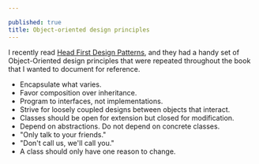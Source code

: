 ```yaml
---

published: true
title: Object-oriented design principles
---
```

I recently read [Head First Design Patterns](http://www.amazon.com/Head-First-Design-Patterns-Freeman/dp/0596007124/ref=sr_1_1?ie=UTF8&qid=1426828085&sr=8-1&keywords=head+first+design+patterns), and they had a handy set of Object-Oriented design principles that were repeated throughout the book that I wanted to document for reference.

* Encapsulate what varies.
* Favor composition over inheritance.
* Program to interfaces, not implementations.
* Strive for loosely coupled designs between objects that interact.
* Classes should be open for extension but closed for modification.
* Depend on abstractions. Do not depend on concrete classes.
* "Only talk to your friends."
* "Don't call us, we'll call you."
* A class should only have one reason to change.
